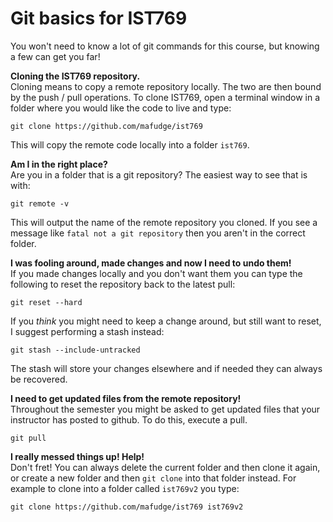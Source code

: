 # Git basics for IST769

You won't need to know a lot of git commands for this course, but knowing a few can get you far!

**Cloning the IST769 repository.**  
Cloning means to copy a remote repository locally. The two are then bound by the push / pull operations. To clone IST769, open a terminal window in a folder where you would like the code to live and type:  
```
git clone https://github.com/mafudge/ist769
```
This will copy the remote code locally into a folder `ist769`.

**Am I in the right place?**  
Are you in a folder that is a git repository? The easiest way to see that is with:   
```
git remote -v
```
This will output the name of the remote repository you cloned. If you see a message like `fatal not a git repository` then you aren't in the correct folder.

**I was fooling around, made changes and now I need to undo them!**  
If you made changes locally and you don't want them you can type the following to reset the repository back to the latest pull:  
```
git reset --hard 
```
If you *think* you might need to keep a change around, but still want to reset, I suggest performing a stash instead:
```
git stash --include-untracked
```
The stash will store your changes elsewhere and if needed they can always be recovered.

**I need to get updated files from the remote repository!**  
Throughout the semester you might be asked to get updated files that your instructor has posted to github. To do this, execute a pull.
```
git pull
```

**I really messed things up! Help!**   
Don't fret! You can always delete the current folder and then clone it again, or create a new folder and then `git clone` into that folder instead. For example to clone into a folder called `ist769v2` you type:
```
git clone https://github.com/mafudge/ist769 ist769v2
```

